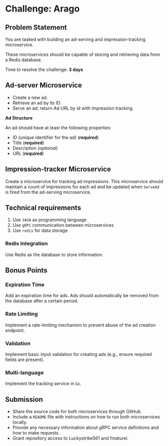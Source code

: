 # Challenge: Arago

## Problem Statement

You are tasked with building an ad-serving and impression-tracking microservice.

These microservices should be capable of storing and retrieving data from a Redis database.

Time to resolve the challenge: **3 days**

## Ad-server Microservice

- Create a new ad.
- Retrieve an ad by its ID.
- Serve an ad: return Ad URL by id with impression tracking.

**Ad Structure**

An ad should have at least the following properties:

- ID (unique identifier for the ad) (**required**)
- Title (**required**)
- Description (*optional*)
- URL (**required**)

## Impression-tracker Microservice

Create a microservice for tracking ad impressions. This microservice should maintain a count of impressions for each ad and be updated when `ServeAd` is fired from the ad-serving microservice.

## Technical requirements

  1. Use `JAVA` as programming language
  2. Use `gRPC` communication between microservices
  3. Use `redis` for data storage

### Redis Integration

Use Redis as the database to store information.

## Bonus Points

### Expiration Time

Add an expiration time for ads. Ads should automatically be removed from the database after a certain period.

### Rate Limiting

Implement a rate-limiting mechanism to prevent abuse of the ad creation endpoint.

### Validation

Implement basic input validation for creating ads (e.g., ensure required fields are present).

### Multi-language

Implement the tracking service in `Go`.

## Submission

- Share the source code for both microservices through GitHub.
- Include a `README` file with instructions on how to run both microservices locally.
- Provide any necessary information about gRPC service definitions and how to make requests.
- Grant repository access to Luckystrike561 and fmaturel.
